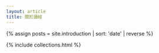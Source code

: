 ```yaml
---
layout: article
title: 關於讀經 
---
```


{% assign posts = site.introduction | sort: 'date' | reverse %}

{% include collections.html %} 
